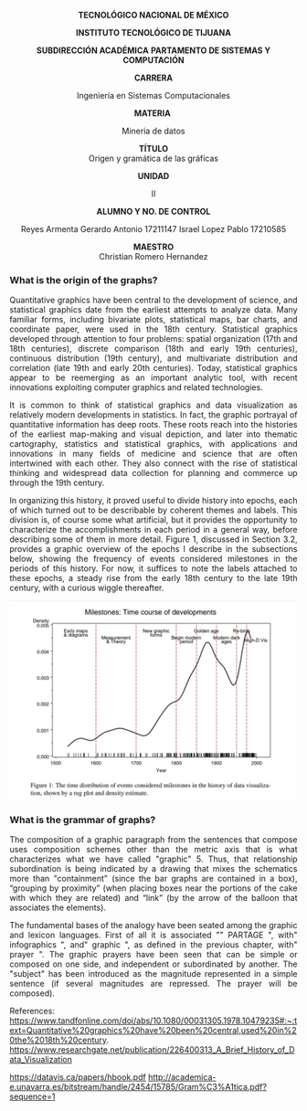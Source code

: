 <div align="center">

**TECNOLÓGICO NACIONAL DE MÉXICO**

**INSTITUTO TECNOLÓGICO DE TIJUANA**

**SUBDIRECCIÓN ACADÉMICA**
**PARTAMENTO DE SISTEMAS Y COMPUTACIÓN**

**CARRERA**

Ingeniería en Sistemas Computacionales

**MATERIA** 

Mineria de datos

**TÍTULO**\
Origen y gramática de las gráficas

**UNIDAD**

II

**ALUMNO Y NO. DE CONTROL**

Reyes Armenta Gerardo Antonio 17211147
Israel Lopez Pablo 17210585

**MAESTRO**\
Christian Romero Hernandez

</div>

<div align="justify">

### What is the origin of the graphs?
Quantitative graphics have been central to the development of science, and statistical graphics date from the earliest attempts to analyze data. Many familiar forms, including bivariate plots, statistical maps, bar charts, and coordinate paper, were used in the 18th century. Statistical graphics developed through attention to four problems: spatial organization (17th and 18th centuries), discrete comparison (18th and early 19th centuries), continuous distribution (19th century), and multivariate distribution and correlation (late 19th and early 20th centuries). Today, statistical graphics appear to be reemerging as an important analytic tool, with recent innovations exploiting computer graphics and related technologies.


It is common to think of statistical graphics and data visualization as relatively modern developments in statistics. In fact, the graphic portrayal of quantitative information has deep roots.
These roots reach into the histories of the earliest map-making and visual depiction, and later
into thematic cartography, statistics and statistical graphics, with applications and innovations in many fields of medicine and science that are often intertwined with each other. They also connect with the rise of statistical thinking and widespread data collection for planning and commerce up through the 19th century.

In organizing this history, it proved useful to divide history into epochs, each of which
turned out to be describable by coherent themes and labels. This division is, of course some what artificial, but it provides the opportunity to characterize the accomplishments in each period in a general way, before describing some of them in more detail. Figure 1, discussed in Section 3.2, provides a graphic overview of the epochs I describe in the subsections below, showing the frequency of events considered milestones in the periods of this history. For now, it suffices to note the labels attached to these epochs, a steady rise from the early 18th century to the late 19th century, with a curious wiggle thereafter.

![Grafics](Grafica.jpg)
### What is the grammar of graphs?

The composition of a graphic paragraph from the sentences that compose uses composition schemes other than the metric axis that is what characterizes what we have called "graphic" 5. Thus, that relationship subordination is being indicated by a drawing that mixes the schematics more than "containment" (since the bar graphs are contained in a box), “grouping by proximity” (when placing boxes near the portions of the cake with which they are related) and “link” (by the arrow of the balloon that associates the elements).

The fundamental bases of the analogy have been seated among the graphic and lexicon languages. First of all it is associated "" PARTAGE ", with" infographics ", and" graphic ", as defined in the previous chapter, with" prayer ". The graphic prayers have been seen that can be simple or composed on one side, and independent or subordinated by another. The "subject" has been introduced as the magnitude represented in a simple sentence (if several magnitudes are repressed. The prayer will be composed).

</div>

References: https://www.tandfonline.com/doi/abs/10.1080/00031305.1978.10479235#:~:text=Quantitative%20graphics%20have%20been%20central,used%20in%20the%2018th%20century. 
https://www.researchgate.net/publication/226400313_A_Brief_History_of_Data_Visualization 

https://datavis.ca/papers/hbook.pdf 
http://academica-e.unavarra.es/bitstream/handle/2454/15785/Gram%C3%A1tica.pdf?sequence=1 